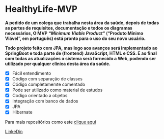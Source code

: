 # HealthyLife-MVP

**A pedido de um colega que trabalha nesta área da saúde, depois de todas as partes de requisitos, documentação e todos os diagramas necessários, O MVP _“Minimum Viable Product”_ (“Produto Mínimo Viável”, em português) está pronto para o uso do seu novo usuário.**

**Todo projeto feito com JPA, mas logo aos avanços será implementado ao SpringBoot e toda parte de (frontend) JavaScript, HTML e CSS. E ao final com todas as atualizações o sistema será fornecido a Web, podendo ser utilizado por qualquer clínica desta área da saúde.**

-  [x] Fácil entendimento
 - [x] Código com separação de classes
 - [x] Código completamemte comentado
 - [x] Pode ser utilizado como material de estudos
 - [x] Codigo orientado a objetos
 - [x] Integração com banco de dados
 - [x] JPA
 - [x] Hibernate

 Para mais repositórios como este [clique aqui](https://github.com/Henri-developer/java-console)
 
 [LinkeDin](https://www.linkedin.com/in/henrique-oliveira-337a93310/)
 
